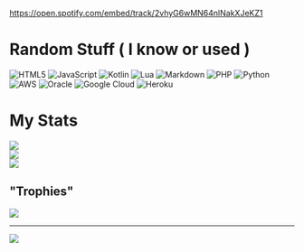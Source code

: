 https://open.spotify.com/embed/track/2vhyG6wMN64nlNakXJeKZ1

# Random Stuff ( I know or used )
![HTML5](https://img.shields.io/badge/html5-%23E34F26.svg?style=flat-square&logo=html5&logoColor=white) ![JavaScript](https://img.shields.io/badge/javascript-%23323330.svg?style=flat-square&logo=javascript&logoColor=%23F7DF1E) ![Kotlin](https://img.shields.io/badge/kotlin-%237F52FF.svg?style=flat-square&logo=kotlin&logoColor=white) ![Lua](https://img.shields.io/badge/lua-%232C2D72.svg?style=flat-square&logo=lua&logoColor=white) ![Markdown](https://img.shields.io/badge/markdown-%23000000.svg?style=flat-square&logo=markdown&logoColor=white) ![PHP](https://img.shields.io/badge/php-%23777BB4.svg?style=flat-square&logo=php&logoColor=white) ![Python](https://img.shields.io/badge/python-3670A0?style=flat-square&logo=python&logoColor=ffdd54) ![AWS](https://img.shields.io/badge/AWS-%23FF9900.svg?style=flat-square&logo=amazon-aws&logoColor=white) ![Oracle](https://img.shields.io/badge/Oracle-F80000?style=flat-square&logo=oracle&logoColor=white) ![Google Cloud](https://img.shields.io/badge/GoogleCloud-%234285F4.svg?style=flat-square&logo=google-cloud&logoColor=white) ![Heroku](https://img.shields.io/badge/heroku-%23430098.svg?style=flat-square&logo=heroku&logoColor=white)
# My Stats
![](https://github-readme-stats.vercel.app/api?username=ImpulseDevMomentum&theme=tokyonight&hide_border=false&include_all_commits=true&count_private=true&show_icons=true)<br/>
![](https://github-readme-streak-stats.herokuapp.com/?user=ImpulseDevMomentum&theme=tokyonight&hide_border=false)<br/>
![](https://github-readme-stats.vercel.app/api/top-langs/?username=ImpulseDevMomentum&theme=tokyonight&hide_border=false&include_all_commits=true&count_private=true&layout=compact)
## "Trophies"
![](https://github-profile-trophy.vercel.app/?username=ImpulseDevMomentum&theme=tokyonight&no-frame=false&no-bg=false&margin-w=4)

---
[![](https://visitcount.itsvg.in/api?id=ImpulseDevMomentum&icon=0&color=1)](https://visitcount.itsvg.in)
